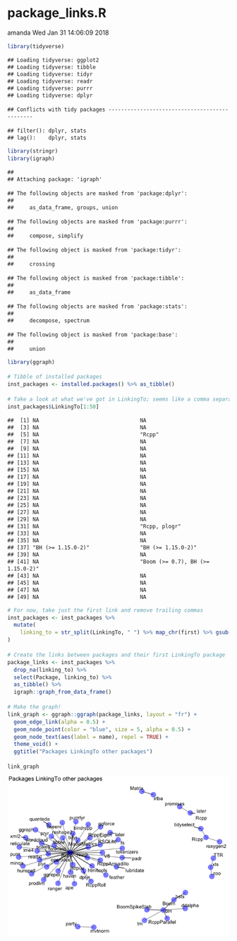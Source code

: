 package\_links.R
================
amanda
Wed Jan 31 14:06:09 2018

``` r
library(tidyverse)
```

    ## Loading tidyverse: ggplot2
    ## Loading tidyverse: tibble
    ## Loading tidyverse: tidyr
    ## Loading tidyverse: readr
    ## Loading tidyverse: purrr
    ## Loading tidyverse: dplyr

    ## Conflicts with tidy packages ----------------------------------------------

    ## filter(): dplyr, stats
    ## lag():    dplyr, stats

``` r
library(stringr)
library(igraph)
```

    ## 
    ## Attaching package: 'igraph'

    ## The following objects are masked from 'package:dplyr':
    ## 
    ##     as_data_frame, groups, union

    ## The following objects are masked from 'package:purrr':
    ## 
    ##     compose, simplify

    ## The following object is masked from 'package:tidyr':
    ## 
    ##     crossing

    ## The following object is masked from 'package:tibble':
    ## 
    ##     as_data_frame

    ## The following objects are masked from 'package:stats':
    ## 
    ##     decompose, spectrum

    ## The following object is masked from 'package:base':
    ## 
    ##     union

``` r
library(ggraph)

# Tibble of installed packages
inst_packages <- installed.packages() %>% as_tibble()

# Take a look at what we've got in LinkingTo; seems like a comma separated string
inst_packages$LinkingTo[1:50]
```

    ##  [1] NA                                NA                               
    ##  [3] NA                                NA                               
    ##  [5] NA                                "Rcpp"                           
    ##  [7] NA                                NA                               
    ##  [9] NA                                NA                               
    ## [11] NA                                NA                               
    ## [13] NA                                NA                               
    ## [15] NA                                NA                               
    ## [17] NA                                NA                               
    ## [19] NA                                NA                               
    ## [21] NA                                NA                               
    ## [23] NA                                NA                               
    ## [25] NA                                NA                               
    ## [27] NA                                NA                               
    ## [29] NA                                NA                               
    ## [31] NA                                "Rcpp, plogr"                    
    ## [33] NA                                NA                               
    ## [35] NA                                NA                               
    ## [37] "BH (>= 1.15.0-2)"                "BH (>= 1.15.0-2)"               
    ## [39] NA                                NA                               
    ## [41] NA                                "Boom (>= 0.7), BH (>= 1.15.0-2)"
    ## [43] NA                                NA                               
    ## [45] NA                                NA                               
    ## [47] NA                                NA                               
    ## [49] NA                                NA

``` r
# For now, take just the first link and remove trailing commas
inst_packages <- inst_packages %>%
  mutate(
    linking_to = str_split(LinkingTo, " ") %>% map_chr(first) %>% gsub(",", "", .)
)

# Create the links between packages and their first LinkingTo package
package_links <- inst_packages %>%
  drop_na(linking_to) %>%
  select(Package, linking_to) %>%
  as_tibble() %>%
  igraph::graph_from_data_frame()

# Make the graph!
link_graph <- ggraph::ggraph(package_links, layout = "fr") +
  geom_edge_link(alpha = 0.5) +
  geom_node_point(color = "blue", size = 5, alpha = 0.5) +
  geom_node_text(aes(label = name), repel = TRUE) +
  theme_void() +
  ggtitle("Packages LinkingTo other packages")

link_graph
```

![](package_links_files/figure-markdown_github-ascii_identifiers/unnamed-chunk-1-1.png)
